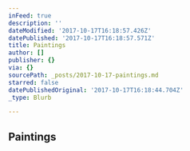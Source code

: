 ```yaml
---
inFeed: true
description: ''
dateModified: '2017-10-17T16:18:57.426Z'
datePublished: '2017-10-17T16:18:57.571Z'
title: Paintings
author: []
publisher: {}
via: {}
sourcePath: _posts/2017-10-17-paintings.md
starred: false
datePublishedOriginal: '2017-10-17T16:18:44.704Z'
_type: Blurb

---
```

## Paintings